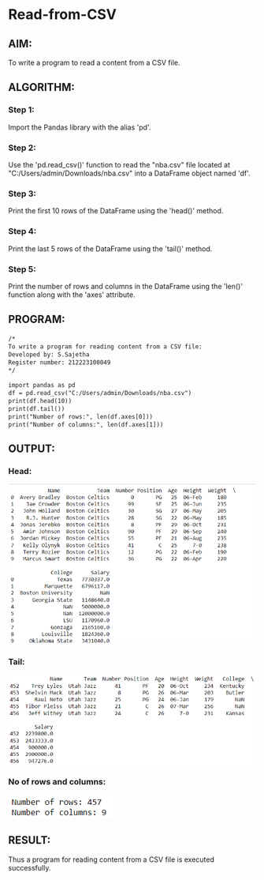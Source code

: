 # Read-from-CSV

## AIM:
To write a program to read a content from a CSV file.
## ALGORITHM:
### Step 1:
Import the Pandas library with the alias 'pd'.
### Step 2:
Use the 'pd.read_csv()' function to read the "nba.csv" file located at "C:/Users/admin/Downloads/nba.csv" into a DataFrame object named 'df'.
### Step 3:
Print the first 10 rows of the DataFrame using the 'head()' method.
### Step 4:
 Print the last 5 rows of the DataFrame using the 'tail()' method.
### Step 5:
Print the number of rows and columns in the DataFrame using the 'len()' function along with the 'axes' attribute.

## PROGRAM:
```
/*
To write a program for reading content from a CSV file:
Developed by: S.Sajetha
Register number: 212223100049
*/
```
```
import pandas as pd
df = pd.read_csv("C:/Users/admin/Downloads/nba.csv")
print(df.head(10))
print(df.tail())
print("Number of rows:", len(df.axes[0]))
print("Number of columns:", len(df.axes[1]))
```
## OUTPUT:
### Head:
![head](image.png)
### Tail:
![alt text](image-1.png)
### No of rows and columns:
![alt text](image-2.png)
## RESULT:
Thus a program for reading content from a CSV file is executed successfully. 
